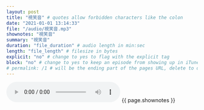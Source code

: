 ```yaml
---
layout: post
title: "視笑音" # quotes allow forbidden characters like the colon
date: "2021-01-01 13:14:33"
file: "/audio/視笑音.mp3"
shownotes: "視笑音"
summary: "視笑音"
duration: "file_duration" # audio length in min:sec
length: "file_length" # filesize in bytes
explicit: "no" # change to yes to flag with the explicit tag
block: "no" # change to yes to keep an episode from showing up in iTunes
# permalink: /1 # will be the ending part of the pages URL, delete to default to the title
---
```


<audio controls>
<source src="{{site.url}}{{site.baseurl}}{{ page.file }}" type="audio/x-mp3">
Your browser does not support the audio element.
</audio>
{{ page.shownotes }}
